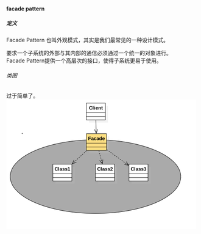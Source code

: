 #### facade pattern

##### 定义
Facade Pattern 也叫外观模式，其实是我们最常见的一种设计模式。

要求一个子系统的外部与其内部的通信必须通过一个统一的对象进行。<br/>
Facade Pattern提供一个高层次的接口，使得子系统更易于使用。

###### 类图
过于简单了。<br/>
![](etc/facade.png)
